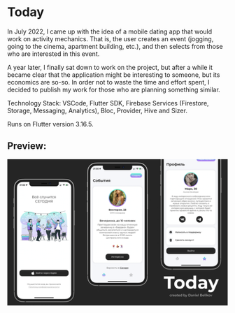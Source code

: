 # Today
In July 2022, I came up with the idea of a mobile dating app that would work on activity mechanics. That is, the user creates an event (jogging, going to the cinema, apartment building, etc.), and then selects from those who are interested in this event.

A year later, I finally sat down to work on the project, but after a while it became clear that the application might be interesting to someone, but its economics are so-so. In order not to waste the time and effort spent, I decided to publish my work for those who are planning something similar.

Technology Stack: VSCode, Flutter SDK, Firebase Services (Firestore, Storage, Messaging, Analytics), Bloc, Provider, Hive and Sizer.

Runs on Flutter version 3.16.5.

## Preview:
<img src="./preview/preview.png"/>